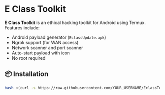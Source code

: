# E Class Toolkit

**E Class Toolkit** is an ethical hacking toolkit for Android using Termux. Features include:
- Android payload generator (`EclassUpdate.apk`)
- Ngrok support (for WAN access)
- Network scanner and port scanner
- Auto-start payload with icon
- No root required

## 📦 Installation

```bash
bash <(curl -s https://raw.githubusercontent.com/YOUR_USERNAME/EclassToolkit/main/install.sh)
```

